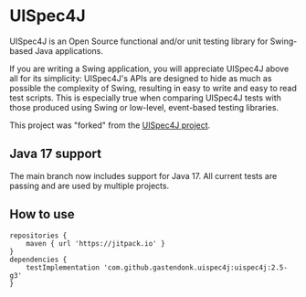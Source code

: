 # UISpec4J

UISpec4J is an Open Source functional and/or unit testing library for Swing-based Java applications.

If you are writing a Swing application, you will appreciate UISpec4J above all for its simplicity: UISpec4J's APIs are 
designed to hide as much as possible the complexity of Swing, resulting in easy to write and easy to read test scripts. 
This is especially true when comparing UISpec4J tests with those produced using Swing or low-level, event-based 
testing libraries.

This project was "forked" from the [UISpec4J project](https://github.com/UISpec4J/UISpec4J).

## Java 17 support

The main branch now includes support for Java 17. All current tests are passing and are used by multiple projects.

## How to use

```
repositories {
    maven { url 'https://jitpack.io' }
}
dependencies {
    testImplementation 'com.github.gastendonk.uispec4j:uispec4j:2.5-g3'
}
```
